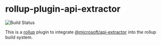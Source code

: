 # rollup-plugin-api-extractor

![Build Status](https://github.com/blacktau/rollup-plugin-api-extractor/workflows/CI%20Pipeline/badge.svg)

This is a [rollup](https://www.rollupjs.org/) plugin to integrate [@microsoft/api-extractor](https://api-extractor.com/) into the rollup build system.
